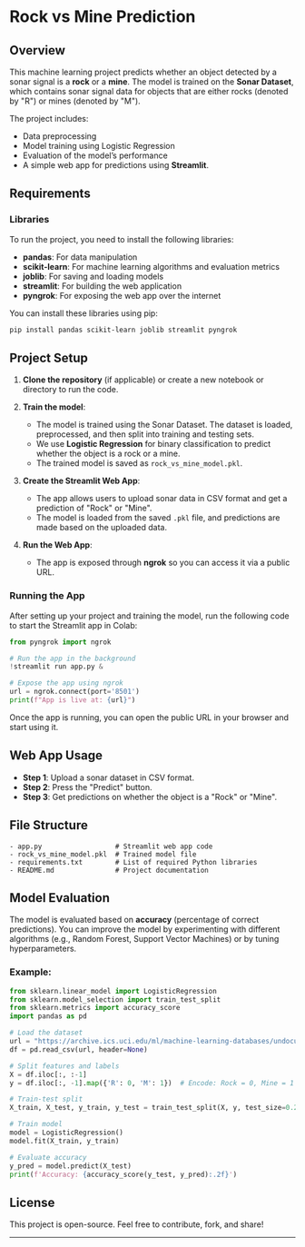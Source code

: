 # Rock vs Mine Prediction

## Overview
This machine learning project predicts whether an object detected by a sonar signal is a **rock** or a **mine**. The model is trained on the **Sonar Dataset**, which contains sonar signal data for objects that are either rocks (denoted by "R") or mines (denoted by "M").

The project includes:
- Data preprocessing
- Model training using Logistic Regression
- Evaluation of the model’s performance
- A simple web app for predictions using **Streamlit**.

## Requirements

### Libraries
To run the project, you need to install the following libraries:

- **pandas**: For data manipulation
- **scikit-learn**: For machine learning algorithms and evaluation metrics
- **joblib**: For saving and loading models
- **streamlit**: For building the web application
- **pyngrok**: For exposing the web app over the internet

You can install these libraries using pip:
```bash
pip install pandas scikit-learn joblib streamlit pyngrok
```

## Project Setup

1. **Clone the repository** (if applicable) or create a new notebook or directory to run the code.
2. **Train the model**:
   - The model is trained using the Sonar Dataset. The dataset is loaded, preprocessed, and then split into training and testing sets.
   - We use **Logistic Regression** for binary classification to predict whether the object is a rock or a mine.
   - The trained model is saved as `rock_vs_mine_model.pkl`.

3. **Create the Streamlit Web App**:
   - The app allows users to upload sonar data in CSV format and get a prediction of "Rock" or "Mine".
   - The model is loaded from the saved `.pkl` file, and predictions are made based on the uploaded data.

4. **Run the Web App**:
   - The app is exposed through **ngrok** so you can access it via a public URL.

### Running the App

After setting up your project and training the model, run the following code to start the Streamlit app in Colab:

```python
from pyngrok import ngrok

# Run the app in the background
!streamlit run app.py &

# Expose the app using ngrok
url = ngrok.connect(port='8501')
print(f"App is live at: {url}")
```

Once the app is running, you can open the public URL in your browser and start using it.

## Web App Usage

- **Step 1**: Upload a sonar dataset in CSV format.
- **Step 2**: Press the "Predict" button.
- **Step 3**: Get predictions on whether the object is a "Rock" or "Mine".

## File Structure

```
- app.py                  # Streamlit web app code
- rock_vs_mine_model.pkl  # Trained model file
- requirements.txt        # List of required Python libraries
- README.md               # Project documentation
```

## Model Evaluation

The model is evaluated based on **accuracy** (percentage of correct predictions). You can improve the model by experimenting with different algorithms (e.g., Random Forest, Support Vector Machines) or by tuning hyperparameters.

### Example:

```python
from sklearn.linear_model import LogisticRegression
from sklearn.model_selection import train_test_split
from sklearn.metrics import accuracy_score
import pandas as pd

# Load the dataset
url = "https://archive.ics.uci.edu/ml/machine-learning-databases/undocumented/sonar/sonar.all-data"
df = pd.read_csv(url, header=None)

# Split features and labels
X = df.iloc[:, :-1]
y = df.iloc[:, -1].map({'R': 0, 'M': 1})  # Encode: Rock = 0, Mine = 1

# Train-test split
X_train, X_test, y_train, y_test = train_test_split(X, y, test_size=0.2, random_state=42)

# Train model
model = LogisticRegression()
model.fit(X_train, y_train)

# Evaluate accuracy
y_pred = model.predict(X_test)
print(f'Accuracy: {accuracy_score(y_test, y_pred):.2f}')
```

## License

This project is open-source. Feel free to contribute, fork, and share!

---
